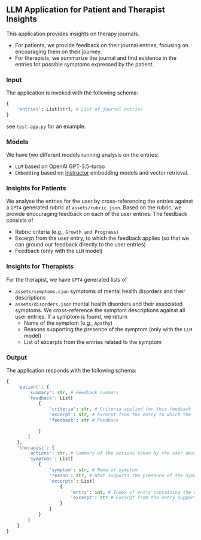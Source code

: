 ## LLM Application for Patient and Therapist Insights
This application provides insights on therapy journals.
* For patients, we provide feedback on their journal entries, focusing on encouraging them on their journey.
* For therapists, we summarize the journal and find evidence in the entries for possible symptoms expressed by the patient.

### Input
The application is invoked with the following schema:
```python
{
    'entries': List[str], # List of journal entries
}
```
see `test-app.py` for an example.


### Models
We have two different models running analysis on the entries:
* `LLM` based on OpenAI GPT-3.5-turbo
* `Embedding` based on [Instructor](https://huggingface.co/hkunlp/instructor-base) embedding models and vector retrieval.


### Insights for Patients
We analyse the entries for the user by cross-referencing the entries against a `GPT4` generated rubric at `assets/rubric.json`. Based on the rubric, we provide encouraging feedback on each of the user entries. The feedback consists of
* Rubric criteria (e.g., `Growth and Progress`)
* Excerpt from the user entry, to which the feedback applies (so that we can ground our feedback directly to the user entries)
* Feedback (only with the `LLM` model)

### Insights for Therapists
For the therapist, we have `GPT4` generated lists of 
* `assets/symptoms.sjon` symptoms of mental health disorders and their descriptions
* `assets/disorders.json` mental health disorders and their associated symptoms.
We cross-reference the symptom descriptions against all user entries. If a symptom is found, we return
    - Name of the symptom (e.g., `Apathy`)
    - Reasons supporting the presence of the symptom (only with the `LLM` model)
    - List of excerpts from the entries related to the symptom

### Output
The application responds with the following schema:
```python
{
    'patient': {
        'summary': str, # Feedback summary
        'feedback': List[
            {
                'criteria': str, # Criteria applied for this feedback
                'excerpt': str, # Excerpt from the entry to which the feedback applies
                'feedback': str # Feedback

            }
        ]
    },
    'therapist': {
        'actions': str, # Summary of the actions taken by the user described in the journal
        'symptoms': List[
            {
                'symptom': str, # Name of symptom
                'reason': str, # What supports the presence of the symptom?
                'excerpts': List[
                    {
                        'entry': int, # Index of entry containing the excerpt
                        'excerpt': str # Excerpt from the entry supporting the presence of the symptom
                    }
                ]
            }
        ]
    }
}
```